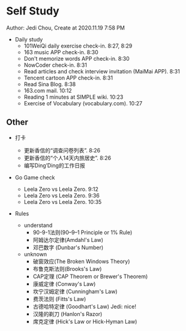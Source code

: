 # Self Study

Author: Jedi Chou, Create at 2020.11.19 7:58 PM

* Daily study
  * 101WeiQi daily exercise check-in. 8:27, 8:29
  * 163 music APP check-in. 8:30
  * Don't memorize words APP check-in. 8:30
  * NowCoder check-in. 8:31
  * Read articles and check interview invitation (MaiMai APP). 8:31
  * Tencent cartoon APP check-in. 8:31
  * Read Sina Blog. 8:38
  * 163.com mail. 10:12
  * Reading 1 minutes at SIMPLE wiki. 10:23
  * Exercise of Vocabulary (vocabulary.com). 10:27

## Other

* 打卡
  * 更新香信的“调查问卷列表”. 8:26
  * 更新香信的“个人14天内旅居史”. 8:26
  * 编写Ding’Ding的工作日报

* Go Game check
  * Leela Zero vs Leela Zero. 9:12
  * Leela Zero vs Leela Zero. 9:36
  * Leela Zero vs Leela Zero. 10:35
* Rules
  * understand
    * 90-9-1法则(90–9–1 Principle or 1% Rule)
    * 阿姆达尔定律(Amdahl's Law)
    * 邓巴数字 (Dunbar's Number)
  * unknown
    * 破窗效应(The Broken Windows Theory)
    * 布鲁克斯法则(Brooks's Law)
    * CAP定理 (CAP Theorem or Brewer's Theorem)
    * 康威定律 (Conway's Law)
    * 坎宁汉姆定律 (Cunningham's Law)
    * 费茨法则 (Fitts's Law)
    * 古德哈特定律 (Goodhart's Law) Jedi: nice!
    * 汉隆的剃刀 (Hanlon's Razor)
    * 席克定律 (Hick's Law or Hick-Hyman Law)
